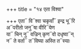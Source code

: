 +++
title = "१४ एता विश्वा"

+++
एता᳓ वि᳓श्वा चकृवाँ᳓ इन्द्र भू᳓रि  
अ᳓परीतो जनु᳓षा वीरि᳓येण  
या᳓ चिन् नु᳓ वज्रिन् कृण᳓वो दधृष्वा᳓न्  
न᳓ ते वर्ता᳓ त᳓विष्या अस्ति त᳓स्याः